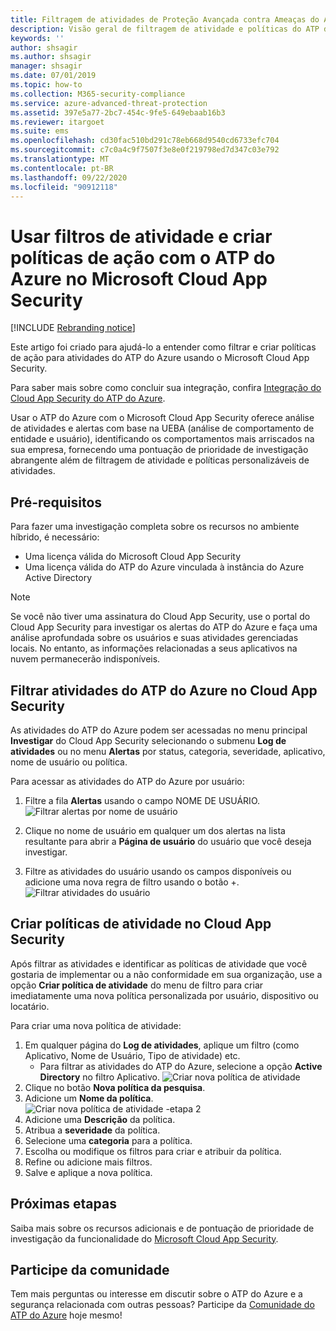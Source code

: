 ```yaml
---
title: Filtragem de atividades de Proteção Avançada contra Ameaças do Azure e políticas no Microsoft Cloud App Security
description: Visão geral de filtragem de atividade e políticas do ATP do Azure com o Microsoft Cloud App Security.
keywords: ''
author: shsagir
ms.author: shsagir
manager: shsagir
ms.date: 07/01/2019
ms.topic: how-to
ms.collection: M365-security-compliance
ms.service: azure-advanced-threat-protection
ms.assetid: 397e5a77-2bc7-454c-9fe5-649ebaab16b3
ms.reviewer: itargoet
ms.suite: ems
ms.openlocfilehash: cd30fac510bd291c78eb668d9540cd6733efc704
ms.sourcegitcommit: c7c0a4c9f7507f3e8e0f219798ed7d347c03e792
ms.translationtype: MT
ms.contentlocale: pt-BR
ms.lasthandoff: 09/22/2020
ms.locfileid: "90912118"
---
```

# <a name="use-activity-filters-and-create-action-policies-with-azure-atp-in-microsoft-cloud-app-security"></a>Usar filtros de atividade e criar políticas de ação com o ATP do Azure no Microsoft Cloud App Security

[!INCLUDE [Rebranding notice](includes/rebranding.md)]

Este artigo foi criado para ajudá-lo a entender como filtrar e criar políticas de ação para atividades do ATP do Azure usando o Microsoft Cloud App Security.

Para saber mais sobre como concluir sua integração, confira [Integração do Cloud App Security do ATP do Azure](/cloud-app-security/aatp-integration).

Usar o ATP do Azure com o Microsoft Cloud App Security oferece análise de atividades e alertas com base na UEBA (análise de comportamento de entidade e usuário), identificando os comportamentos mais arriscados na sua empresa, fornecendo uma pontuação de prioridade de investigação abrangente além de filtragem de atividade e políticas personalizáveis de atividades.

## <a name="prerequisites"></a>Pré-requisitos

Para fazer uma investigação completa sobre os recursos no ambiente híbrido, é necessário:

- Uma licença válida do Microsoft Cloud App Security
- Uma licença válida do ATP do Azure vinculada à instância do Azure Active Directory

>[!NOTE]
>Se você não tiver uma assinatura do Cloud App Security, use o portal do Cloud App Security para investigar os alertas do ATP do Azure e faça uma análise aprofundada sobre os usuários e suas atividades gerenciadas locais. No entanto, as informações relacionadas a seus aplicativos na nuvem permanecerão indisponíveis.

## <a name="filter-azure-atp-activities-in-cloud-app-security"></a>Filtrar atividades do ATP do Azure no Cloud App Security

As atividades do ATP do Azure podem ser acessadas no menu principal **Investigar** do Cloud App Security selecionando o submenu **Log de atividades** ou no menu **Alertas** por status, categoria, severidade, aplicativo, nome de usuário ou política.

Para acessar as atividades do ATP do Azure por usuário:

1. Filtre a fila **Alertas** usando o campo NOME DE USUÁRIO.
    ![Filtrar alertas por nome de usuário](media/atp-mcas-alerts-queue.png)
1. Clique no nome de usuário em qualquer um dos alertas na lista resultante para abrir a **Página de usuário** do usuário que você deseja investigar.

1. Filtre as atividades do usuário usando os campos disponíveis ou adicione uma nova regra de filtro usando o botão +.
    ![Filtrar atividades do usuário](media/atp-mcas-activity-filter.png)

## <a name="create-activity-policies-in-cloud-app-security"></a>Criar políticas de atividade no Cloud App Security

Após filtrar as atividades e identificar as políticas de atividade que você gostaria de implementar ou a não conformidade em sua organização, use a opção **Criar política de atividade** do menu de filtro para criar imediatamente uma nova política personalizada por usuário, dispositivo ou locatário.

Para criar uma nova política de atividade:

1. Em qualquer página do **Log de atividades**, aplique um filtro (como Aplicativo, Nome de Usuário, Tipo de atividade) etc.
    - Para filtrar as atividades do ATP do Azure, selecione a opção **Active Directory** no filtro Aplicativo.
    ![Criar nova política de atividade](media/atp-mcas-create-new-policy.png)
1. Clique no botão **Nova política da pesquisa**.
1. Adicione um **Nome da política**.
    ![Criar nova política de atividade -etapa 2](media/atp-mcas-create-policy.png)
1. Adicione uma **Descrição** da política.
1. Atribua a **severidade** da política.
1. Selecione uma **categoria** para a política.
1. Escolha ou modifique os filtros para criar e atribuir da política.
1. Refine ou adicione mais filtros.
1. Salve e aplique a nova política.

## <a name="next-steps"></a>Próximas etapas

Saiba mais sobre os recursos adicionais e de pontuação de prioridade de investigação da funcionalidade do [Microsoft Cloud App Security](/cloud-app-security/).

## <a name="join-the-community"></a>Participe da comunidade

Tem mais perguntas ou interesse em discutir sobre o ATP do Azure e a segurança relacionada com outras pessoas? Participe da [Comunidade do ATP do Azure](https://techcommunity.microsoft.com/t5/Azure-Advanced-Threat-Protection/bd-p/AzureAdvancedThreatProtection) hoje mesmo!